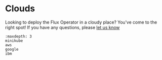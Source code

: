 # Clouds

Looking to deploy the Flux Operator in a cloudy place? You've come to the right spot! If you have
any questions, please [let us know](https://github.com/flux-framework/flux-operator/issues)

```{toctree}
:maxdepth: 3
minikube
aws
google
ibm
```
